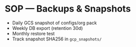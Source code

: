 # SOP — Backups & Snapshots
- Daily GCS snapshot of configs/org pack
- Weekly DB export (retention 30d)
- Monthly restore test
- Track snapshot SHA256 in `gcp_snapshots/`
